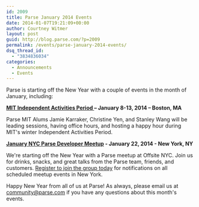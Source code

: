 ```yaml
---
id: 2009
title: Parse January 2014 Events
date: 2014-01-07T19:21:09+00:00
author: Courtney Witmer
layout: post
guid: http://blog.parse.com/?p=2009
permalink: /events/parse-january-2014-events/
dsq_thread_id:
  - "3834836034"
categories:
  - Announcements
  - Events
---
```

Parse is starting off the New Year with a couple of events in the month of January, including:

**<a href="http://blog.parse.com/2013/12/29/parse-at-mit-iap/" target="_blank">MIT Independent Activities Period </a>– January 8-13, 2014 – Boston, MA**
  
Parse MIT Alums Jamie Karraker, Christine Yen, and Stanley Wang will be leading sessions, having office hours, and hosting a happy hour during MIT's winter Independent Activities Period.

**<a href="http://www.meetup.com/NYC-Parse-Developer-Meetup/events/149872812/" target="_blank">January NYC Parse Developer Meetup</a> - January 22, 2014 - New York, NY**
  
We're starting off the New Year with a Parse meetup at Offsite NYC. Join us for drinks, snacks, and great talks from the Parse team, friends, and customers. <a href="http://www.meetup.com/NYC-Parse-Developer-Meetup/" target="_blank">Register to join the group today</a> for notifications on all scheduled meetup events in New York.

Happy New Year from all of us at Parse! As always, please email us at community@parse.com if you have any questions about this month's events.